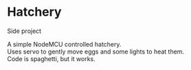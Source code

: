 # Hatchery
Side project

A simple NodeMCU controlled hatchery.<br>
Uses servo to gently move eggs and some lights to heat them.<br>
Code is spaghetti, but it works.<br>
